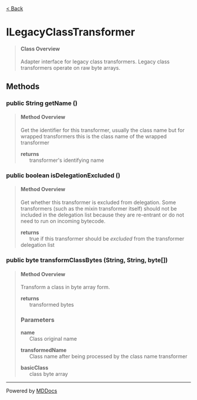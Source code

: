 [< Back](../README.md)
# ILegacyClassTransformer #
>#### Class Overview ####
>Adapter interface for legacy class transformers. Legacy class transformers
 operate on raw byte arrays.
## Methods ##
### public String getName () ###
>#### Method Overview ####
>Get the identifier for this transformer, usually the class name but for
 wrapped transformers this is the class name of the wrapped transformer
>
>**returns**<br />
>&nbsp;&nbsp;&nbsp;&nbsp;&nbsp;&nbsp;transformer's identifying name
>
### public boolean isDelegationExcluded () ###
>#### Method Overview ####
>Get whether this transformer is excluded from delegation. Some
 transformers (such as the mixin transformer itself) should not be
 included in the delegation list because they are re-entrant or do not
 need to run on incoming bytecode.
>
>**returns**<br />
>&nbsp;&nbsp;&nbsp;&nbsp;&nbsp;&nbsp;true if this transformer should be <em>excluded</em> from the
      transformer delegation list
>
### public byte transformClassBytes (String, String, byte[]) ###
>#### Method Overview ####
>Transform a class in byte array form.
>
>**returns**<br />
>&nbsp;&nbsp;&nbsp;&nbsp;&nbsp;&nbsp;transformed bytes
>
>### Parameters ###
>**name**<br />
>&nbsp;&nbsp;&nbsp;&nbsp;&nbsp;&nbsp;Class original name
>
>**transformedName**<br />
>&nbsp;&nbsp;&nbsp;&nbsp;&nbsp;&nbsp;Class name after being processed by the class name
      transformer
>
>**basicClass**<br />
>&nbsp;&nbsp;&nbsp;&nbsp;&nbsp;&nbsp;class byte array
>

---
Powered by [MDDocs](https://github.com/VRCube/MDDocs)
